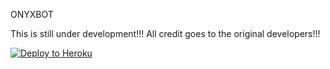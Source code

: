 ONYXBOT

This is still under development!!!
All credit goes to the original developers!!!


<p align="left"><a href="https://heroku.com/deploy?template=https://github.com/predator777alpha/OnyxBot/tree/master"> <img src="https://www.herokucdn.com/deploy/button.svg" alt="Deploy to Heroku" /></a></p>
